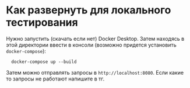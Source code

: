 # Как развернуть для локального тестирования
Нужно запустить (скачать если нет) Docker Desktop. Затем находясь в этой директории ввести в консоли (возможно придется установить `docker-compose`):
```shell
  docker-compose up --build
```
Затем можно отправлять запросы в `http://localhost:8080`. Если какие то запросы не работают напишите в тг.
